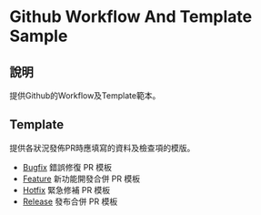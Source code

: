 # Github Workflow And Template Sample

## 說明
提供Github的Workflow及Template範本。

## Template
提供各狀況發佈PR時應填寫的資料及檢查項的模版。

- [Bugfix](/.github/PULL_REQUEST_TEMPLATE/bugfix.md)
  錯誤修復 PR 模板
- [Feature](/.github/PULL_REQUEST_TEMPLATE/feature.md)
  新功能開發合併 PR 模板
- [Hotfix](/.github/PULL_REQUEST_TEMPLATE/hotfix.md)
  緊急修補 PR 模板
- [Release](/.github/PULL_REQUEST_TEMPLATE/release.md)
  發布合併 PR 模板





